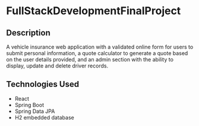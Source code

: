 # FullStackDevelopmentFinalProject

## Description
A vehicle insurance web application with a validated online form for users to submit personal information, a quote calculator to generate a quote based on the user details provided, and an admin section with the ability to display, update and delete driver records.

## Technologies Used
* React
* Spring Boot
* Spring Data JPA
* H2 embedded database
